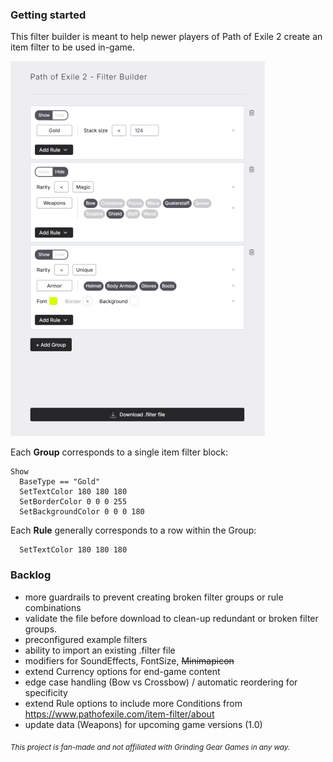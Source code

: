 ### Getting started

This filter builder is meant to help newer players of Path of Exile 2 create an item filter to be used in-game.

![Tool preview](src/assets/poefb-example.png)

Each **Group** corresponds to a single item filter block:

```
Show
  BaseType == "Gold"
  SetTextColor 180 180 180
  SetBorderColor 0 0 0 255
  SetBackgroundColor 0 0 0 180
```

Each **Rule** generally corresponds to a row within the Group:

```
  SetTextColor 180 180 180
```

### Backlog

- more guardrails to prevent creating broken filter groups or rule combinations
- validate the file before download to clean-up redundant or broken filter groups.
- preconfigured example filters
- ability to import an existing .filter file
- modifiers for SoundEffects, FontSize, ~~Minimapicon~~
- extend Currency options for end-game content
- edge case handling (Bow vs Crossbow) / automatic reordering for specificity
- extend Rule options to include more Conditions from https://www.pathofexile.com/item-filter/about
- update data (Weapons) for upcoming game versions (1.0)

<sub>_This project is fan-made and not affiliated with Grinding Gear Games in any way._</sub>
